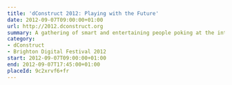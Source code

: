 ```yaml
---
title: 'dConstruct 2012: Playing with the Future'
date: 2012-09-07T09:00:00+01:00
url: http://2012.dconstruct.org
summary: A gathering of smart and entertaining people poking at the intersection of technology and culture.
category:
- dConstruct
- Brighton Digital Festival 2012
start: 2012-09-07T09:00:00+01:00
end: 2012-09-07T17:45:00+01:00
placeId: 9c2xrvf6+fr
---
```

